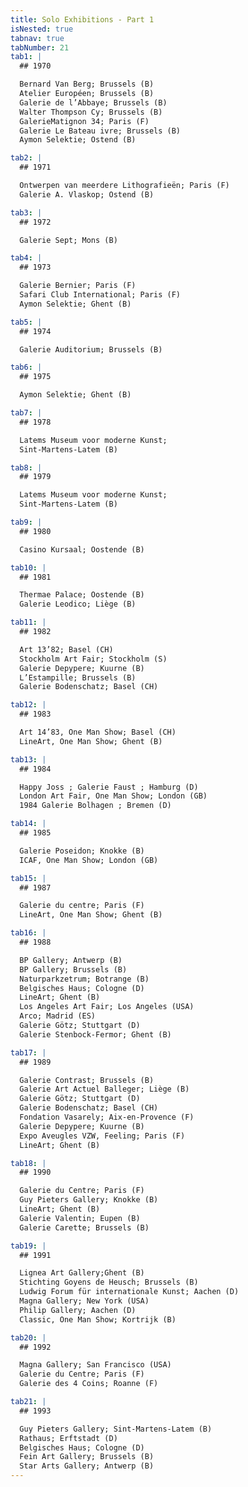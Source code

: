 ```yaml
---
title: Solo Exhibitions - Part 1
isNested: true
tabnav: true
tabNumber: 21
tab1: |
  ## 1970

  Bernard Van Berg; Brussels (B)
  Atelier Européen; Brussels (B)
  Galerie de l’Abbaye; Brussels (B)
  Walter Thompson Cy; Brussels (B)
  GalerieMatignon 34; Paris (F)
  Galerie Le Bateau ivre; Brussels (B)
  Aymon Selektie; Ostend (B)

tab2: |
  ## 1971

  Ontwerpen van meerdere Lithografieën; Paris (F)
  Galerie A. Vlaskop; Ostend (B)

tab3: |
  ## 1972

  Galerie Sept; Mons (B)

tab4: |
  ## 1973

  Galerie Bernier; Paris (F)
  Safari Club International; Paris (F)
  Aymon Selektie; Ghent (B)

tab5: |
  ## 1974

  Galerie Auditorium; Brussels (B)

tab6: |
  ## 1975

  Aymon Selektie; Ghent (B)

tab7: |
  ## 1978

  Latems Museum voor moderne Kunst;
  Sint-Martens-Latem (B)

tab8: |
  ## 1979

  Latems Museum voor moderne Kunst;
  Sint-Martens-Latem (B)

tab9: |
  ## 1980

  Casino Kursaal; Oostende (B)

tab10: |
  ## 1981

  Thermae Palace; Oostende (B)
  Galerie Leodico; Liège (B)

tab11: |
  ## 1982

  Art 13’82; Basel (CH)
  Stockholm Art Fair; Stockholm (S)
  Galerie Depypere; Kuurne (B)
  L’Estampille; Brussels (B)
  Galerie Bodenschatz; Basel (CH)

tab12: |
  ## 1983

  Art 14’83, One Man Show; Basel (CH)
  LineArt, One Man Show; Ghent (B)

tab13: |
  ## 1984

  Happy Joss ; Galerie Faust ; Hamburg (D)
  London Art Fair, One Man Show; London (GB)
  1984 Galerie Bolhagen ; Bremen (D)

tab14: |
  ## 1985

  Galerie Poseidon; Knokke (B)
  ICAF, One Man Show; London (GB)

tab15: |
  ## 1987

  Galerie du centre; Paris (F)
  LineArt, One Man Show; Ghent (B)

tab16: |
  ## 1988

  BP Gallery; Antwerp (B)
  BP Gallery; Brussels (B)
  Naturparkzetrum; Botrange (B)
  Belgisches Haus; Cologne (D)
  LineArt; Ghent (B)
  Los Angeles Art Fair; Los Angeles (USA)
  Arco; Madrid (ES)
  Galerie Götz; Stuttgart (D)
  Galerie Stenbock-Fermor; Ghent (B)

tab17: |
  ## 1989

  Galerie Contrast; Brussels (B)
  Galerie Art Actuel Balleger; Liège (B)
  Galerie Götz; Stuttgart (D)
  Galerie Bodenschatz; Basel (CH)
  Fondation Vasarely; Aix-en-Provence (F)
  Galerie Depypere; Kuurne (B)
  Expo Aveugles VZW, Feeling; Paris (F)
  LineArt; Ghent (B)

tab18: |
  ## 1990

  Galerie du Centre; Paris (F)
  Guy Pieters Gallery; Knokke (B)
  LineArt; Ghent (B)
  Galerie Valentin; Eupen (B)
  Galerie Carette; Brussels (B)

tab19: |
  ## 1991

  Lignea Art Gallery;Ghent (B)
  Stichting Goyens de Heusch; Brussels (B)
  Ludwig Forum für internationale Kunst; Aachen (D)
  Magna Gallery; New York (USA)
  Philip Gallery; Aachen (D)
  Classic, One Man Show; Kortrijk (B)

tab20: |
  ## 1992

  Magna Gallery; San Francisco (USA)
  Galerie du Centre; Paris (F)
  Galerie des 4 Coins; Roanne (F)

tab21: |
  ## 1993

  Guy Pieters Gallery; Sint-Martens-Latem (B)
  Rathaus; Erftstadt (D)
  Belgisches Haus; Cologne (D)
  Fein Art Gallery; Brussels (B)
  Star Arts Gallery; Antwerp (B)
---
```

